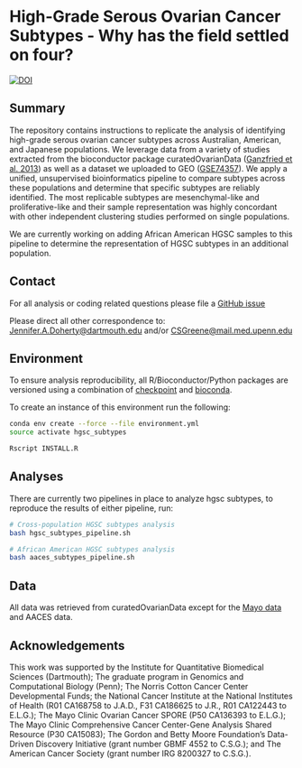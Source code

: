 # High-Grade Serous Ovarian Cancer Subtypes - Why has the field settled on four?

[![DOI](https://zenodo.org/badge/doi/10.5281/zenodo.32906.svg)](http://dx.doi.org/10.5281/zenodo.32906)

## Summary

The repository contains instructions to replicate the analysis of identifying
high-grade serous ovarian cancer subtypes across Australian, American, and
Japanese populations. We leverage data from a variety of studies extracted from
the bioconductor package curatedOvarianData
([Ganzfried et al. 2013](http://doi.org/10.1093/database/bat013)) as well as a
 dataset we uploaded to GEO 
([GSE74357](https://www.ncbi.nlm.nih.gov/geo/query/acc.cgi?acc=GSE74357)). We
apply a unified, unsupervised bioinformatics pipeline to compare subtypes across
these populations and determine that specific subtypes are reliably identified.
The most replicable subtypes are mesenchymal-like and proliferative-like and
their sample representation was highly concordant with other independent
clustering studies performed on single populations.

We are currently working on adding African American HGSC samples to this
pipeline to determine the representation of HGSC subtypes in an additional
population.

## Contact

For all analysis or coding related questions please file a
[GitHub issue](https://github.com/greenelab/hgsc_subtypes/issues)

Please direct all other correspondence to:
Jennifer.A.Doherty@dartmouth.edu and/or CSGreene@mail.med.upenn.edu

## Environment

To ensure analysis reproducibility, all R/Bioconductor/Python packages are
versioned using a combination of
[checkpoint](https://cran.r-project.org/web/packages/checkpoint/index.html)
and [bioconda](https://github.com/bioconda/bioconda-recipes).

To create an instance of this environment run the following:

```sh
conda env create --force --file environment.yml
source activate hgsc_subtypes

Rscript INSTALL.R
```

## Analyses

There are currently two pipelines in place to analyze hgsc subtypes, to
reproduce the results of either pipeline, run:

```sh
# Cross-population HGSC subtypes analysis 
bash hgsc_subtypes_pipeline.sh

# African American HGSC subtypes analysis
bash aaces_subtypes_pipeline.sh
```

## Data

All data was retrieved from curatedOvarianData except for the
[Mayo data](https://www.ncbi.nlm.nih.gov/geo/query/acc.cgi?acc=GSE74357)
and AACES data.

## Acknowledgements

This work was supported by the Institute for Quantitative Biomedical Sciences
(Dartmouth); The graduate program in Genomics and Computational Biology (Penn);
The Norris Cotton Cancer Center Developmental Funds;
the National Cancer Institute at the National Institutes of Health (R01 CA168758
to J.A.D., F31 CA186625 to J.R., R01 CA122443 to E.L.G.); The Mayo Clinic
Ovarian Cancer SPORE (P50 CA136393 to E.L.G.); The Mayo Clinic Comprehensive
Cancer Center-Gene Analysis Shared Resource (P30 CA15083); The Gordon and Betty
Moore Foundation’s Data-Driven Discovery Initiative (grant number GBMF 4552 to
C.S.G.); and The American Cancer Society (grant number IRG 8200327 to C.S.G.).

